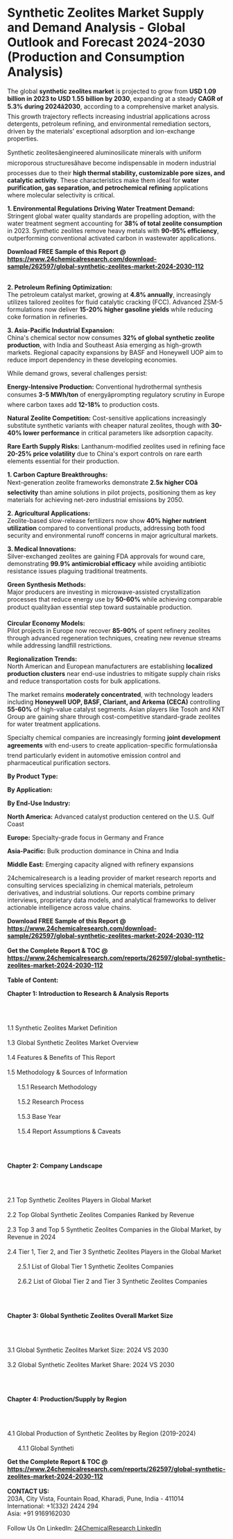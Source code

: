 <h1>Synthetic Zeolites Market Supply and Demand Analysis - Global Outlook and Forecast 2024-2030 (Production and Consumption Analysis)</h1><p>The global <strong>synthetic zeolites market</strong> is projected to grow from <strong>USD 1.09 billion in 2023 to USD 1.55 billion by 2030</strong>, expanding at a steady <strong>CAGR of 5.3% during 2024â2030</strong>, according to a comprehensive market analysis. This growth trajectory reflects increasing industrial applications across detergents, petroleum refining, and environmental remediation sectors, driven by the materials' exceptional adsorption and ion-exchange properties.</p><p>Synthetic zeolitesâengineered aluminosilicate minerals with uniform microporous structuresâhave become indispensable in modern industrial processes due to their <strong>high thermal stability, customizable pore sizes, and catalytic activity</strong>. These characteristics make them ideal for <strong>water purification, gas separation, and petrochemical refining</strong> applications where molecular selectivity is critical.</p><p><strong>1. Environmental Regulations Driving Water Treatment Demand:</strong><br>
Stringent global water quality standards are propelling adoption, with the water treatment segment accounting for <strong>38% of total zeolite consumption</strong> in 2023. Synthetic zeolites remove heavy metals with <strong>90-95% efficiency</strong>, outperforming conventional activated carbon in wastewater applications.</p><div><b>Download FREE Sample of this Report @ 
            <a href="https://www.24chemicalresearch.com/download-sample/262597/global-synthetic-zeolites-market-2024-2030-112">
            https://www.24chemicalresearch.com/download-sample/262597/global-synthetic-zeolites-market-2024-2030-112</a></b></div><br><p><strong>2. Petroleum Refining Optimization:</strong><br>
The petroleum catalyst market, growing at <strong>4.8% annually</strong>, increasingly utilizes tailored zeolites for fluid catalytic cracking (FCC). Advanced ZSM-5 formulations now deliver <strong>15-20% higher gasoline yields</strong> while reducing coke formation in refineries.</p><p><strong>3. Asia-Pacific Industrial Expansion:</strong><br>
China's chemical sector now consumes <strong>32% of global synthetic zeolite production</strong>, with India and Southeast Asia emerging as high-growth markets. Regional capacity expansions by BASF and Honeywell UOP aim to reduce import dependency in these developing economies.</p><p>While demand grows, several challenges persist:</p><p><strong>Energy-Intensive Production:</strong> Conventional hydrothermal synthesis consumes <strong>3-5 MWh/ton</strong> of energyâprompting regulatory scrutiny in Europe where carbon taxes add <strong>12-18%</strong> to production costs.</p><p><strong>Natural Zeolite Competition:</strong> Cost-sensitive applications increasingly substitute synthetic variants with cheaper natural zeolites, though with <strong>30-40% lower performance</strong> in critical parameters like adsorption capacity.</p><p><strong>Rare Earth Supply Risks:</strong> Lanthanum-modified zeolites used in refining face <strong>20-25% price volatility</strong> due to China's export controls on rare earth elements essential for their production.</p><p><strong>1. Carbon Capture Breakthroughs:</strong><br>
Next-generation zeolite frameworks demonstrate <strong>2.5x higher COâ selectivity</strong> than amine solutions in pilot projects, positioning them as key materials for achieving net-zero industrial emissions by 2050.</p><p><strong>2. Agricultural Applications:</strong><br>
Zeolite-based slow-release fertilizers now show <strong>40% higher nutrient utilization</strong> compared to conventional products, addressing both food security and environmental runoff concerns in major agricultural markets.</p><p><strong>3. Medical Innovations:</strong><br>
Silver-exchanged zeolites are gaining FDA approvals for wound care, demonstrating <strong>99.9% antimicrobial efficacy</strong> while avoiding antibiotic resistance issues plaguing traditional treatments.</p><p><strong>Green Synthesis Methods:</strong><br>
	Major producers are investing in microwave-assisted crystallization processes that reduce energy use by <strong>50-60%</strong> while achieving comparable product qualityâan essential step toward sustainable production.</p><p><strong>Circular Economy Models:</strong><br>
	Pilot projects in Europe now recover <strong>85-90%</strong> of spent refinery zeolites through advanced regeneration techniques, creating new revenue streams while addressing landfill restrictions.</p><p><strong>Regionalization Trends:</strong><br>
	North American and European manufacturers are establishing <strong>localized production clusters</strong> near end-use industries to mitigate supply chain risks and reduce transportation costs for bulk applications.</p><p>The market remains <strong>moderately concentrated</strong>, with technology leaders including <strong>Honeywell UOP, BASF, Clariant, and Arkema (CECA)</strong> controlling <strong>55-60%</strong> of high-value catalyst segments. Asian players like Tosoh and KNT Group are gaining share through cost-competitive standard-grade zeolites for water treatment applications.</p><p>Specialty chemical companies are increasingly forming <strong>joint development agreements</strong> with end-users to create application-specific formulationsâa trend particularly evident in automotive emission control and pharmaceutical purification sectors.</p><p><strong>By Product Type:</strong></p><p><strong>By Application:</strong></p><p><strong>By End-Use Industry:</strong></p><p><strong>North America:</strong> Advanced catalyst production centered on the U.S. Gulf Coast</p><p><strong>Europe:</strong> Specialty-grade focus in Germany and France</p><p><strong>Asia-Pacific:</strong> Bulk production dominance in China and India</p><p><strong>Middle East:</strong> Emerging capacity aligned with refinery expansions</p><p>24chemicalresearch is a leading provider of market research reports and consulting services specializing in chemical materials, petroleum derivatives, and industrial solutions. Our reports combine primary interviews, proprietary data models, and analytical frameworks to deliver actionable intelligence across value chains.</p><div><b>Download FREE Sample of this Report @ 
            <a href="https://www.24chemicalresearch.com/download-sample/262597/global-synthetic-zeolites-market-2024-2030-112">
            https://www.24chemicalresearch.com/download-sample/262597/global-synthetic-zeolites-market-2024-2030-112</a></b></div><br><div><b>Get the Complete Report & TOC @ 
            <a href="https://www.24chemicalresearch.com/reports/262597/global-synthetic-zeolites-market-2024-2030-112">
            https://www.24chemicalresearch.com/reports/262597/global-synthetic-zeolites-market-2024-2030-112</a></b></div><br>
            <b>Table of Content:</b><p><p><strong>Chapter 1: Introduction to Research &amp; Analysis Reports</strong></p><br />
<br />
<p>1.1 Synthetic Zeolites Market Definition<br /><br />
1.3 Global Synthetic Zeolites Market Overview<br /><br />
1.4 Features &amp; Benefits of This Report<br /><br />
1.5 Methodology &amp; Sources of Information<br /><br />
&nbsp;&nbsp;&nbsp;&nbsp;&nbsp; 1.5.1 Research Methodology<br /><br />
&nbsp;&nbsp;&nbsp;&nbsp;&nbsp; 1.5.2 Research Process<br /><br />
&nbsp;&nbsp;&nbsp;&nbsp;&nbsp; 1.5.3 Base Year<br /><br />
&nbsp;&nbsp;&nbsp;&nbsp;&nbsp; 1.5.4 Report Assumptions &amp; Caveats</p><br />
<br />
<p><strong>Chapter 2: Company Landscape</strong></p><br />
<br />
<p>2.1 Top Synthetic Zeolites Players in Global Market<br /><br />
2.2 Top Global Synthetic Zeolites Companies Ranked by Revenue<br /><br />
2.3 Top 3 and Top 5 Synthetic Zeolites Companies in the Global Market, by Revenue in 2024<br /><br />
2.4 Tier 1, Tier 2, and Tier 3 Synthetic Zeolites Players in the Global Market<br /><br />
&nbsp;&nbsp;&nbsp;&nbsp;&nbsp; 2.5.1 List of Global Tier 1 Synthetic Zeolites Companies<br /><br />
&nbsp;&nbsp;&nbsp;&nbsp;&nbsp; 2.6.2 List of Global Tier 2 and Tier 3 Synthetic Zeolites Companies</p><br />
<br />
<p><strong>Chapter 3: Global Synthetic Zeolites Overall Market Size</strong></p><br />
<br />
<p>3.1 Global Synthetic Zeolites Market Size: 2024 VS 2030<br /><br />
3.2 Global Synthetic Zeolites Market Share: 2024 VS 2030</p><br />
<br />
<p><strong>Chapter 4: Production/Supply by Region</strong></p><br />
<br />
<p>4.1 Global Production of Synthetic Zeolites by Region (2019-2024)<br /><br />
&nbsp;&nbsp;&nbsp;&nbsp;&nbsp; 4.1.1 Global Syntheti</p><div><b>Get the Complete Report & TOC @ 
            <a href="https://www.24chemicalresearch.com/reports/262597/global-synthetic-zeolites-market-2024-2030-112">
            https://www.24chemicalresearch.com/reports/262597/global-synthetic-zeolites-market-2024-2030-112</a></b></div><br><b>CONTACT US:</b><br>
            203A, City Vista, Fountain Road, Kharadi, Pune, India - 411014<br>
            International: +1(332) 2424 294<br>
            Asia: +91 9169162030 <br><br>
            Follow Us On LinkedIn: <a href="https://www.linkedin.com/company/24chemicalresearch/">24ChemicalResearch LinkedIn</a>